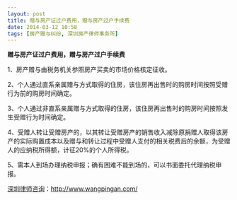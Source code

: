 ```yaml
---
layout: post
title: 赠与房产证过户费用，赠与房产过户手续费
date: 2014-03-12 10:58
tags: [房产赠与纠纷, 深圳房产律师事务所]
---
```

<strong>赠与房产证过户费用，赠与房产过户手续费</strong>

1、房产赠与由税务机关参照房产买卖的市场价格核定征收。

2、个人通过直系亲属赠与方式取得的住房，该住房再出售时的购房时间按照受赠行为前的购房时间确定。

3、个人通过非直系亲属赠与方式取得的住房，该住房再出售时的购房时间按照发生受赠行为时间确定。

4、受赠人转让受赠房产的，以其转让受赠房产的销售收入减除原捐赠人取得该房产的实际购置成本以及赠与和转让过程中受赠人支付的相关税费后的余额，为受赠人的应纳税所得额，计征20%的个人所得税。

5、需本人到场办理纳税申报；确有困难不能到场的，可以书面委托代理纳税申报。

<a href="http://www.wangpingan.com/">深圳律师咨询</a>：<a href="http://www.wangpingan.com/">http://www.wangpingan.com/</a>

